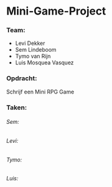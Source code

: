 # Mini-Game-Project

### Team:

- Levi Dekker
- Sem Lindeboom
- Tymo van Rijn
- Luis Mosquea Vasquez

### Opdracht:

Schrijf een Mini RPG Game

### Taken:

###### Sem:

###### Levi:

###### Tymo:

###### Luis:
